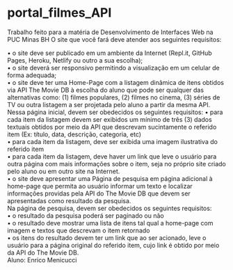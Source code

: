 # portal_filmes_API
Trabalho feito para a matéria de Desenvolvimento de Interfaces Web na PUC Minas BH
O site que você fará deve atender aos seguintes requisitos: 

• o site deve ser publicado em um ambiente da Internet (Repl.it, GitHub Pages, Heroku, Netlify ou outro a sua escolha);<br>
• o site deverá ser responsivo permitindo a visualização em um celular de forma adequada;<br>
• o site deve ter uma Home-Page com a listagem dinâmica de itens obtidos via API The Movie DB à escolha do aluno que pode ser qualquer das alternativas como: (1) filmes populares, (2) filmes no cinema, (3) séries de TV ou outra listagem a ser projetada pelo aluno a partir da mesma API. Nessa página inicial, devem ser obedecidos os seguintes requisitos:
  • para cada item da listagem devem ser exibidos um mínimo de três (3) dados textuais obtidos por meio da API que descrevam sucintamente o referido item (Ex: título, data, descrição, categoria, etc)<br>
  • para cada item da listagem, deve ser exibida uma imagem ilustrativa do referido item<br>
  • para cada item da listagem, deve haver um link que leve o usuário para outra página com mais informações sobre o item, seja no próprio site criado pelo aluno ou em outro site na Internet.<br>
• o site deve apresentar uma Página de pesquisa em página adicional à home-page que permita ao usuário informar um texto e localizar informações providas pela API do The Movie DB que devem ser apresentadas como resultado da pesquisa. <br>
Na página de pesquisa, devem ser obedecidos os seguintes requisitos:<br>
  • o resultado da pesquisa poderá ser paginado ou não<br>
  • o resultado deve mostrar uma lista de itens tal qual a home-page com imagem e textos que descrevam o item retornado<br>
  • os itens do resultado devem ter um link que ao ser acionado, leve o usuário para a página original do referido item, cujo link é obtido por meio da API do The Movie DB.
<br>Aluno: Enrico Menicucci
